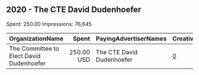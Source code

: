 ## 2020 - The CTE David Dudenhoefer 
Spent: 250.00
Impressions: 76,645

|OrganizationName|Spent|PayingAdvertiserNames|CreativeUrls|Impressions|Genders|AgeBrackets|CountryCodes|BillingAddresses|CandidateBallotInformation|
|:---|---:|:---|:---|---:|:---|:---|:---|:---|:---|
|The Committee to Elect David Dudenhoefer|250.00 USD|The CTE David Dudenhoefer|[0](https://www.snap.com/political-ads/asset/2340639ca659531fb54f408bbb2d6b212d94f33175c4f889541c97690c33fb72?mediaType=mp4)|76,645||18+|united states|US|David Dudenhoefer for Congress|
